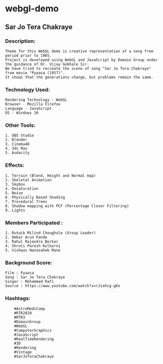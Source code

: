 # webgl-demo

## Sar Jo Tera Chakraye

### Description:
	Theme for this WebGL demo is creative representation of a song from period prior to 1965.
	Project is developed using WebGL and JavaScript by Domain Group under the guidance of Dr. Vijay Gokhale Sir.
	We have tried to recreate the scene of song "Sar Jo Tera Chakraye" from movie "Pyaasa (1957)".	
	It shows that the generations change, but problems remain the same.


### Technology Used:
	Rendering Technology - WebGL
	Browser - Mozilla Firefox
	Language - JavaScript
	OS - Windows 10


### Other Tools:
	1. OBS Studio
	2. Blender
	3. Cinema4D
	4. 3ds Max
	5. Audacity


### Effects:
	1. Terrain (Blend, Height and Normal map)
	2. Skeletal Animation
	3. Skybox
	4. Desaturation
	5. Noise
	6. Physically Based Shading
	7. Procedural Trees
	8. Shadow mapping with PCF (Percentage Closer Filtering)
	9. Lights


### Members Participated :
	1. Rutwik Milind Choughule (Group Leader)
	2. Omkar Arun Pande
	3. Rahul Rajendra Borkar
	4. Shruti Paresh Kulkarni
	5. Vishwas Nanasaheb Mane


### Background Score:
	Film : Pyaasa
	Song : Sar Jo Tera Chakraye
	Singer : Mohammed Rafi
	Source : https://www.youtube.com/watch?v=rJiohcg-gKo


### Hashtags:
```
	#AstroMediComp
	#RTR2020
	#RTR3
	#DomainGroup
	#WebGL
	#ComputerGraphics
	#JavaScript
	#RealTimeRendering
	#3D
	#Rendering
	#Vintage
	#SarJoTeraChakraye
 ```
